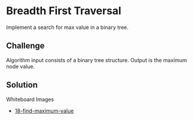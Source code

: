 # Breadth First Traversal
Implement a search for max value in a binary tree.

## Challenge
Algorithm input consists of a binary tree structure.
Output is the maximum node value.

## Solution
Whiteboard Images
- [18-find-maximum-value](../../assets/18-find-maximum-value.jpg)
